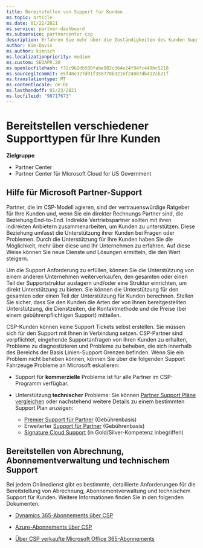 ```yaml
---
title: Bereitstellen von Support für Kunden
ms.topic: article
ms.date: 01/22/2021
ms.service: partner-dashboard
ms.subservice: partnercenter-csp
description: Erfahren Sie mehr über die Zuständigkeiten des Kunden Supports für Partner im CSP-Programm. Umfasst Unterstützung für Abrechnung, Abonnement Verwaltung und technische Probleme.
author: Kim-Davis
ms.author: kimnich
ms.localizationpriority: medium
ms.custom: SEOAPR.20
ms.openlocfilehash: f32c9b2db500fabe982c364e24f94fc449bc5218
ms.sourcegitcommit: e5f48e327d91f358778b3216f24087db412cb21f
ms.translationtype: MT
ms.contentlocale: de-DE
ms.lasthandoff: 01/23/2021
ms.locfileid: "98717673"
---
```

# <a name="providing-different-types-of-support-to-your-customers"></a>Bereitstellen verschiedener Supporttypen für Ihre Kunden

**Zielgruppe**

-  Partner Center
-  Partner Center für Microsoft Cloud for US Government


## <a name="microsoft-partner-support-guidance"></a>Hilfe für Microsoft Partner-Support

Partner, die im CSP-Modell agieren, sind der vertrauenswürdige Ratgeber für Ihre Kunden und, wenn Sie ein direkter Rechnungs Partner sind, die Beziehung End-to-End. Indirekte Vertriebspartner sollten mit ihren indirekten Anbietern zusammenarbeiten, um Kunden zu unterstützen. Diese Beziehung umfasst die Unterstützung ihrer Kunden bei Fragen oder Problemen. Durch die Unterstützung für Ihre Kunden haben Sie die Möglichkeit, mehr über diese und Ihr Unternehmen zu erfahren. Auf diese Weise können Sie neue Dienste und Lösungen ermitteln, die den Wert steigern.

Um die Support Anforderung zu erfüllen, können Sie die Unterstützung von einem anderen Unternehmen weiterverkaufen, den gesamten oder einen Teil der Supportstruktur auslagern und/oder eine Struktur einrichten, um direkt Unterstützung zu bieten. Sie können die Unterstützung für den gesamten oder einen Teil der Unterstützung für Kunden berechnen. Stellen Sie sicher, dass Sie den Kunden die Arten der von Ihnen bereitgestellten Unterstützung, die Dienstzeiten, die Kontaktmethode und die Preise (bei einem gebührenpflichtigen Support) mitteilen.

CSP-Kunden können keine Support Tickets selbst erstellen. Sie müssen sich für den Support mit Ihnen in Verbindung setzen. CSP-Partner sind verpflichtet, eingehende Supportanfragen von ihren Kunden zu erhalten, Probleme zu diagnostizieren und Probleme zu beheben, die sich innerhalb des Bereichs der Basis Linien-Support Grenzen befinden. Wenn Sie ein Problem nicht beheben können, können Sie über die folgenden Support Fahrzeuge Probleme an Microsoft eskalieren:

- Support für **kommerzielle** Probleme ist für alle Partner im CSP-Programm verfügbar.

- Unterstützung **technischer** Probleme: Sie können [Partner Support Pläne vergleichen](https://partner.microsoft.com/support/partnersupport) oder nachstehend weitere Details zu einem bestimmten Support Plan anzeigen:

  - [Premier Support für Partner](https://partner.microsoft.com/support/microsoft-services-premier-support) (Gebührenbasis)
  - Erweiterter [Support für Partner](https://partner.microsoft.com/support/advanced-cloud-support) (Gebührenbasis)
  - [Signature Cloud Support](https://docs.microsoft.com/partner-center/manage-your-partner-network-benefits) (in Gold/Silver-Kompetenz inbegriffen)

## <a name="providing-billing-subscription-management-and-technical-support"></a>Bereitstellen von Abrechnung, Abonnementverwaltung und technischem Support 

Bei jedem Onlinedienst gibt es bestimmte, detaillierte Anforderungen für die Bereitstellung von Abrechnung, Abonnementverwaltung und technischem Support für Kunden. Weitere Informationen finden Sie in den folgenden Dokumenten.

- [Dynamics 365-Abonnements über CSP](https://www.microsoftpartnercommunity.com/t5/CSP/Microsoft-Partner-Support-Guidance/m-p/5262#M30)

- [Azure-Abonnements über CSP](https://www.microsoftpartnercommunity.com/t5/CSP/Microsoft-Partner-Support-Guidance/m-p/5263#M31)

- [Über CSP verkaufte Microsoft Office 365-Abonnements](https://www.microsoftpartnercommunity.com/t5/CSP/Microsoft-Partner-Support-Guidance/m-p/5264#M32)



 

 



